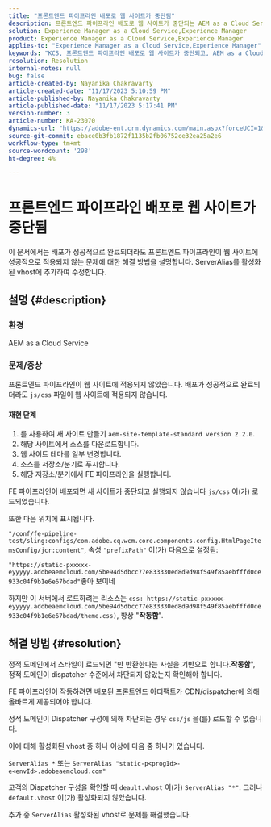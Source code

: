 ```yaml
---
title: "프론트엔드 파이프라인 배포로 웹 사이트가 중단됨"
description: 프론트엔드 파이프라인 배포로 웹 사이트가 중단되는 AEM as a Cloud Service 문제를 해결하는 방법을 알아봅니다. 활성화된 vhost에 ServerAlias를 추가합니다.
solution: Experience Manager as a Cloud Service,Experience Manager
product: Experience Manager as a Cloud Service,Experience Manager
applies-to: "Experience Manager as a Cloud Service,Experience Manager"
keywords: "KCS, 프론트엔드 파이프라인 배포로 웹 사이트가 중단되고, AEM as a Cloud Service, js/css 파일이 적용되지 않음"
resolution: Resolution
internal-notes: null
bug: false
article-created-by: Nayanika Chakravarty
article-created-date: "11/17/2023 5:10:59 PM"
article-published-by: Nayanika Chakravarty
article-published-date: "11/17/2023 5:17:41 PM"
version-number: 3
article-number: KA-23070
dynamics-url: "https://adobe-ent.crm.dynamics.com/main.aspx?forceUCI=1&pagetype=entityrecord&etn=knowledgearticle&id=791f2b46-6c85-ee11-8179-6045bd0061cb"
source-git-commit: ebace0b3fb1872f1135b2fb06752ce32ea25a2e6
workflow-type: tm+mt
source-wordcount: '298'
ht-degree: 4%

---
```


# 프론트엔드 파이프라인 배포로 웹 사이트가 중단됨


이 문서에서는 배포가 성공적으로 완료되더라도 프론트엔드 파이프라인이 웹 사이트에 성공적으로 적용되지 않는 문제에 대한 해결 방법을 설명합니다. ServerAlias를 활성화된 vhost에 추가하여 수정합니다.



## 설명 {#description}


### 환경

AEM as a Cloud Service

### 문제/증상

프론트엔드 파이프라인이 웹 사이트에 적용되지 않았습니다. 배포가 성공적으로 완료되더라도 `js/css` 파일이 웹 사이트에 적용되지 않습니다.

#### 재현 단계

1. 를 사용하여 새 사이트 만들기 `aem-site-template-standard version 2.2.0`.
2. 해당 사이트에서 소스를 다운로드합니다.
3. 웹 사이트 테마를 일부 변경합니다.
4. 소스를 저장소/분기로 푸시합니다.
5. 해당 저장소/분기에서 FE 파이프라인을 실행합니다.


FE 파이프라인이 배포되면 새 사이트가 중단되고 실행되지 않습니다 `js/css` 이(가) 로드되었습니다.

또한 다음 위치에 표시됩니다.

`"/conf/fe-pipeline-test/sling:configs/com.adobe.cq.wcm.core.components.config.HtmlPageItemsConfig/jcr:content"`, 속성 `"prefixPath"` 이(가) 다음으로 설정됨:

`"https://static-pxxxxx-eyyyyy.adobeaemcloud.com/5be94d5dbcc77e833330ed8d9d98f549f85aebfffd0ce933c04f9b1e6e67bdad"`좋아 보이네

하지만 이 서버에서 로드하려는 리소스는 `css: https://static-pxxxxx-eyyyyy.adobeaemcloud.com/5be94d5dbcc77e833330ed8d9d98f549f85aebfffd0ce933c04f9b1e6e67bdad/theme.css)`, 항상 &quot;<b>작동함</b>&quot;.


## 해결 방법 {#resolution}


정적 도메인에서 스타일이 로드되면 &quot;만 반환한다는 사실을 기반으로 합니다.<b>작동함</b>&quot;, 정적 도메인이 dispatcher 수준에서 차단되지 않았는지 확인해야 합니다.

FE 파이프라인이 작동하려면 배포된 프론트엔드 아티팩트가 CDN/dispatcher에 의해 올바르게 제공되어야 합니다.

정적 도메인이 Dispatcher 구성에 의해 차단되는 경우 `css/js` 을(를) 로드할 수 없습니다.

이에 대해 활성화된 vhost 중 하나 이상에 다음 중 하나가 있습니다.

`ServerAlias *`
또는
`ServerAlias "static-p<progId>-e<envId>.adobeaemcloud.com"`

고객의 Dispatcher 구성을 확인할 때 `deault.vhost` 이(가) `ServerAlias "*"`. 그러나 `default.vhost` 이(가) 활성화되지 않았습니다.

추가 중 `ServerAlias` 활성화된 vhost로 문제를 해결했습니다.
